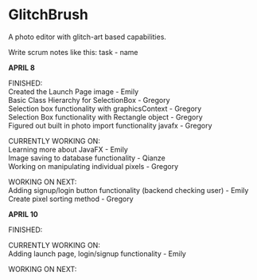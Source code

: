 # GlitchBrush
A photo editor with glitch-art based capabilities.

Write scrum notes like this:
task - name

<b> APRIL 8</b>
<br>

FINISHED: <br>
Created the Launch Page image - Emily <br>
Basic Class Hierarchy for SelectionBox - Gregory<br>
Selection box functionality with graphicsContext - Gregory<br>
Selection Box functionality with Rectangle object - Gregory<br>
Figured out built in photo import functionality javafx - Gregory

CURRENTLY WORKING ON: <br>
Learning more about JavaFX - Emily<br>
Image saving to database functionality - Qianze<br>
Working on manipulating individual pixels - Gregory<br>

WORKING ON NEXT: <br>
Adding signup/login button functionality (backend checking user) - Emily<br>
Create pixel sorting method - Gregory

<b> APRIL 10 </b>
<br>

FINISHED: <br>

CURRENTLY WORKING ON: <br>
Adding launch page, login/signup functionality - Emily <br>

WORKING ON NEXT: <br>